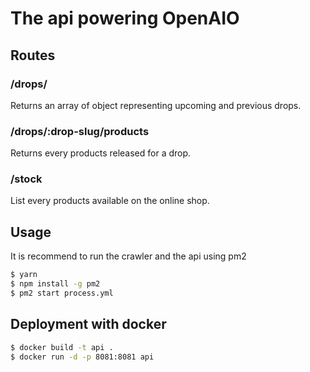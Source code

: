 # The api powering OpenAIO

## Routes

### /drops/

Returns an array of object representing upcoming and previous drops.

### /drops/:drop-slug/products

Returns every products released for a drop.

### /stock

List every products available on the online shop.


## Usage
It is recommend to run the crawler and the api using pm2

```bash
$ yarn
$ npm install -g pm2
$ pm2 start process.yml
```

## Deployment with docker

```bash
$ docker build -t api .
$ docker run -d -p 8081:8081 api
```
